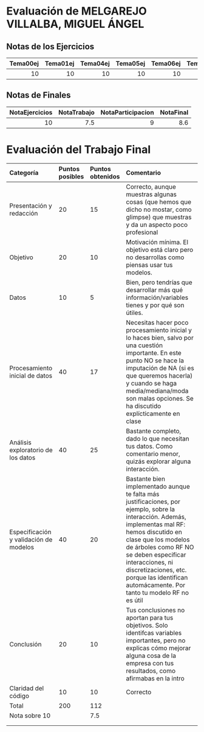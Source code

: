 # Evaluación de MELGAREJO VILLALBA, MIGUEL ÁNGEL

## Notas de los Ejercicios

|   Tema00ej |   Tema01ej |   Tema04ej |   Tema05ej |   Tema06ej |   Tema08ej |
|-----------:|-----------:|-----------:|-----------:|-----------:|-----------:|
|         10 |         10 |         10 |         10 |         10 |          8 |



## Notas de Finales

|   NotaEjercicios |   NotaTrabajo |   NotaParticipacion |   NotaFinal |
|-----------------:|--------------:|--------------------:|------------:|
|               10 |           7.5 |                   9 |         8.6 |



# Evaluación del Trabajo Final

| Categoría                              | Puntos posibles   | Puntos obtenidos   | Comentario                                                                                                                                                                                                                                                                                                                          |
|:---------------------------------------|:------------------|:-------------------|:------------------------------------------------------------------------------------------------------------------------------------------------------------------------------------------------------------------------------------------------------------------------------------------------------------------------------------|
| Presentación y redacción               | 20                | 15                 | Correcto, aunque muestras algunas cosas (que hemos que dicho no mostar, como glimpse) que muestras y da un aspecto poco profesional                                                                                                                                                                                                 |
| Objetivo                               | 20                | 10                 | Motivación mínima. El objetivo está claro pero no desarrollas como piensas usar tus modelos.                                                                                                                                                                                                                                        |
| Datos                                  | 10                | 5                  | Bien, pero tendrías que desarrollar más qué información/variables tienes y por qué son útiles.                                                                                                                                                                                                                                      |
| Procesamiento inicial de datos         | 40                | 17                 | Necesitas hacer poco procesamiento inicial y lo haces bien, salvo por una cuestión importante. En este punto NO se hace la imputación de NA (si es que queremos hacerla) y cuando se haga media/mediana/moda son malas opciones. Se ha discutido explícticamente en clase                                                           |
| Análisis exploratorio de los datos     | 40                | 25                 | Bastante completo, dado lo que necesitan tus datos. Como comentario menor, quizás explorar alguna interacción.                                                                                                                                                                                                                      |
| Especificación y validación de modelos | 40                | 20                 | Bastante bien implementado aunque te falta más justificaciones, por ejemplo, sobre la interacción. Además, implementas mal RF: hemos discutido en clase que los modelos de árboles como RF NO se deben especificar interacciones, ni discretizaciones, etc. porque las identifican automácamente. Por tanto tu modelo RF no es útil |
| Conclusión                             | 20                | 10                 | Tus conclusiones no aportan para tus objetivos. Solo identifcas variables importantes, pero no explicas cómo mejorar alguna cosa de la empresa con tus resultados, como afirmabas en la intro                                                                                                                                       |
| Claridad del código                    | 10                | 10                 | Correcto                                                                                                                                                                                                                                                                                                                            |
| Total                                  | 200               | 112                |                                                                                                                                                                                                                                                                                                                                     |
| Nota sobre 10                          |                   | 7.5                |                                                                                                                                                                                                                                                                                                                                     |
|                                        |                   |                    |                                                                                                                                                                                                                                                                                                                                     |
|                                        |                   |                    |                                                                                                                                                                                                                                                                                                                                     |

